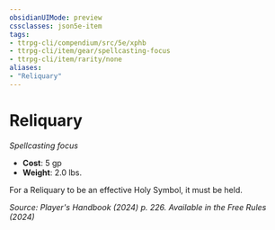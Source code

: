 ```yaml
---
obsidianUIMode: preview
cssclasses: json5e-item
tags:
- ttrpg-cli/compendium/src/5e/xphb
- ttrpg-cli/item/gear/spellcasting-focus
- ttrpg-cli/item/rarity/none
aliases: 
- "Reliquary"
---
```

# Reliquary
*Spellcasting focus*  

- **Cost**: 5 gp
- **Weight**: 2.0 lbs.

For a Reliquary to be an effective Holy Symbol, it must be held.

*Source: Player's Handbook (2024) p. 226. Available in the Free Rules (2024)*